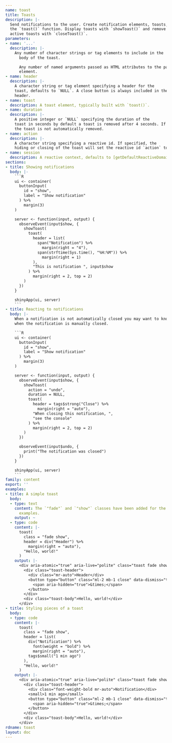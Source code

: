```yaml
---
name: toast
title: Toasts
description: |-
  Send notifications to the user. Create notification elements, toasts, with
  the `toast()` function. Display toasts with `showToast()` and remove all
  active toasts with `closeToast()`.
parameters:
- name: '...'
  description: |-
    Any number of character strings or tag elements to include in the
      body of the toast.

      Any number of named arguments passed as HTML attributes to the parent
      element.
- name: header
  description: |-
    A character string or tag element specifying a header for the
    toast, defaults to `NULL`. A close button is always included in the
    header.
- name: toast
  description: A toast element, typically built with `toast()`.
- name: duration
  description: |-
    A positive integer or `NULL` specifying the duration of the
    toast in seconds by default a toast is removed after 4 seconds. If `NULL`
    the toast is not automatically removed.
- name: action
  description: |-
    A character string specifying a reactive id. If specified, the
    hiding or closing of the toast will set the reactive id `action` to `TRUE`.
- name: session
  description: A reactive context, defaults to [getDefaultReactiveDomain()](getdefaultreactivedomain.html).
sections:
- title: Showing notifications
  body: |-
    ```R
    ui <- container(
      buttonInput(
        id = "show",
        label = "Show notification"
      ) %>%
        margin(3)
    )

    server <- function(input, output) {
      observeEvent(input$show, {
        showToast(
          toast(
            header = list(
              span("Notification") %>%
                margin(right = "4"),
              span(strftime(Sys.time(), "%H:%M")) %>%
                margin(right = 1)
            ),
            "This is notification ", input$show
          ) %>%
            margin(right = 2, top = 2)
        )
      })
    }

    shinyApp(ui, server)
    ```
- title: Reacting to notifications
  body: |-
    When a notification is not automatically closed you may want to know
    when the notification is manually closed.

    ```R
    ui <- container(
      buttonInput(
        id = "show",
        label = "Show notification"
      ) %>%
        margin(3)
    )

    server <- function(input, output) {
      observeEvent(input$show, {
        showToast(
          action = "undo",
          duration = NULL,
          toast(
            header = tags$strong("Close") %>%
              margin(right = "auto"),
            "When closing this notification, ",
            "see the console"
          ) %>%
            margin(right = 2, top = 2)
        )
      })

      observeEvent(input$undo, {
        print("The notification was closed")
      })
    }

    shinyApp(ui, server)
    ```
family: content
export: ''
examples:
- title: A simple toast
  body:
  - type: text
    content: The `"fade"` and `"show"` classes have been added for the sake of these
      examples.
    output: ~
  - type: code
    content: |-
      toast(
        class = "fade show",
        header = div("Header") %>%
          margin(right = "auto"),
        "Hello, world!"
      )
    output: |-
      <div aria-atomic="true" aria-live="polite" class="toast fade show" role="alert">
        <div class="toast-header">
          <div class="mr-auto">Header</div>
          <button type="button" class="ml-2 mb-1 close" data-dismiss="toast" aria-label="Close">
            <span aria-hidden="true">&times;</span>
          </button>
        </div>
        <div class="toast-body">Hello, world!</div>
      </div>
- title: Styling pieces of a toast
  body:
  - type: code
    content: |-
      toast(
        class = "fade show",
        header = list(
          div("Notification") %>%
            font(weight = "bold") %>%
            margin(right = "auto"),
          tags$small("1 min ago")
        ),
        "Hello, world!"
      )
    output: |-
      <div aria-atomic="true" aria-live="polite" class="toast fade show" role="alert">
        <div class="toast-header">
          <div class="font-weight-bold mr-auto">Notification</div>
          <small>1 min ago</small>
          <button type="button" class="ml-2 mb-1 close" data-dismiss="toast" aria-label="Close">
            <span aria-hidden="true">&times;</span>
          </button>
        </div>
        <div class="toast-body">Hello, world!</div>
      </div>
rdname: toast
layout: doc
---
```

